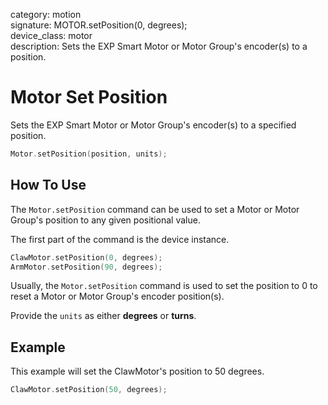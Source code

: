 category: motion  
signature: MOTOR.setPosition(0, degrees);  
device_class: motor  
description: Sets the EXP Smart Motor or Motor Group's encoder(s) to a position.  

# Motor Set Position

Sets the EXP Smart Motor or Motor Group's encoder(s) to a specified position.

```cpp
Motor.setPosition(position, units);
```

## How To Use

The `Motor.setPosition` command can be used to set a Motor or Motor Group's position to any given positional value.

The first part of the command is the device instance.

```cpp
ClawMotor.setPosition(0, degrees);
ArmMotor.setPosition(90, degrees);
```

Usually, the `Motor.setPosition` command is used to set the position to 0 to reset a Motor or Motor Group's encoder position(s).

Provide the `units` as either **degrees** or **turns**.

## Example

This example will set the ClawMotor's position to 50 degrees.

```cpp
ClawMotor.setPosition(50, degrees);
```

<advanced>
</advanced>